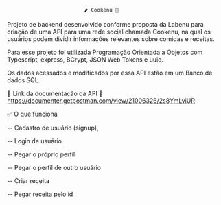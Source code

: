                              🌶️ Cookenu 🥦


Projeto de backend desenvolvido conforme proposta da Labenu para criação de uma API para uma rede social chamada Cookenu, na qual os usuários podem dividir informações relevantes sobre comidas e receitas.

Para esse projeto foi utilizada Programação Orientada a Objetos com Typescript, express, BCrypt, JSON Web Tokens e uuid.

Os dados acessados e modificados por essa API estão em um Banco de dados SQL.


📜 Link da documentação da API 🔗
https://documenter.getpostman.com/view/21006326/2s8YmLviUR


✅ O que funciona

 -- Cadastro de usuário (signup),

 -- Login de usuário

 -- Pegar o próprio perfil

 -- Pegar o perfil de outro usuário

 -- Criar receita

 -- Pegar receita pelo id